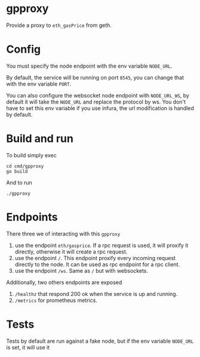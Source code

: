 # gpproxy

Provide a proxy to `eth_gasPrice` from geth.

# Config

You must specify the node endpoint with the env variable `NODE_URL`. 

By default, the service will be running on port `8545`, you can change that with the env variable `PORT`.

You can also configure the websocket node endpoint with `NODE_URL_WS`, by default it will take the `NODE_URL` and replace the protocol by ws. You don't have to set this env variable if you use infura, the url modification is handled by default.

# Build and run

To build simply exec 
```
cd cmd/gpproxy
go build
```

And to run
```
./gpproxy
```

# Endpoints

There three we of interacting with this `gpproxy`
1. use the endpoint `eth/gasprice`. If a rpc request is used, it will proxify it directly, otherwise it will create a rpc request.
2. use the endpoint `/`. This endpoint proxify every incoming request directly to the node. It can be used as rpc endpoint for a rpc client.
3. use the endpoint `/ws`. Same as `/` but with websockets.

Additionally, two others endpoints are exposed
1. `/healthz` that respond 200 ok when the service is up and running.
2. `/metrics` for prometheus metrics.

# Tests

Tests by default are run against a fake node, but if the env variable `NODE_URL` is set, it will use it